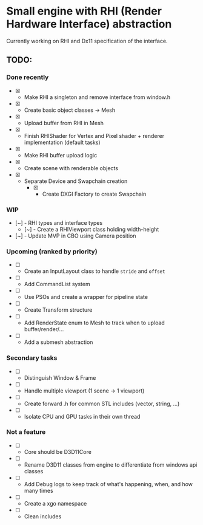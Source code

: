 # Small engine with RHI (Render Hardware Interface) abstraction

Currently working on RHI and Dx11 specification of the interface.

## TODO:

### Done recently

- [X] - Make RHI a singleton and remove interface from window.h
- [X] - Create basic object classes -> Mesh
- [X] - Upload buffer from RHI in Mesh
- [X] - Finish RHIShader for Vertex and Pixel shader + renderer implementation (default tasks)
- [X] - Make RHI buffer upload logic
- [X] - Create scene with renderable objects
- [X] - Separate Device and Swapchain creation
	- [X] - Create DXGI Factory to create Swapchain

### WIP

- [~] - RHI types and interface types
	- [~] - Create a RHIViewport class holding width-height
- [~] - Update MVP in CBO using Camera position

### Upcoming (ranked by priority)

- [ ] - Create an InputLayout class to handle `stride` and `offset`
- [ ] - Add CommandList system
- [ ] - Use PSOs and create a wrapper for pipeline state
- [ ] - Create Transform structure
- [ ] - Add RenderState enum to Mesh to track when to upload buffer/render/...
- [ ] - Add a submesh abstraction

### Secondary tasks

- [ ] - Distinguish Window & Frame
- [ ] - Handle multiple viewport (1 scene -> 1 viewport)
- [ ] - Create forward .h for common STL includes (vector, string, ...)
- [ ] - Isolate CPU and GPU tasks in their own thread

### Not a feature

- [ ] - Core should be D3D11Core
- [ ] - Rename D3D11 classes from engine to differentiate from windows api classes
- [ ] - Add Debug logs to keep track of what's happening, when, and how many times
- [ ] - Create a xgo namespace
- [ ] - Clean includes